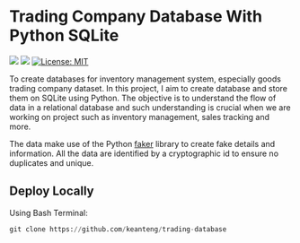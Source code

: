 # Trading Company Database With Python SQLite

![](https://img.shields.io/badge/SQLite-07405E?style=for-the-badge&logo=sqlite&logoColor=white)
![](https://img.shields.io/badge/Made%20with-Jupyter-orange?style=for-the-badge&logo=Jupyter)
[![License: MIT](https://img.shields.io/badge/License-MIT-yellow.svg)](https://opensource.org/licenses/MIT)

To create databases for inventory management system, especially goods trading company dataset. In this project, I aim to create database and store them on SQLite using Python. The objective is to understand the flow of data in a relational database and such understanding is crucial when we are working on project such as inventory management, sales tracking and more.

The data make use of the Python [faker](https://faker.readthedocs.io/) library to create fake details and information. All the data are identified by a cryptographic id to ensure no duplicates and unique.

## Deploy Locally

Using Bash Terminal:

```python
git clone https://github.com/keanteng/trading-database
```
